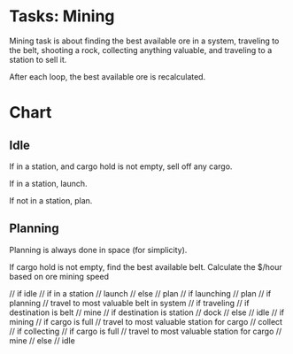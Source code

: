# Tasks: Mining

Mining task is about finding the best available ore in a system, traveling to the belt, shooting a rock, collecting anything valuable, and traveling to a station to sell it.

After each loop, the best available ore is recalculated.

# Chart

## Idle

If in a station, and cargo hold is not empty, sell off any cargo.

If in a station, launch.

If not in a station, plan.

## Planning

Planning is always done in space (for simplicity).

If cargo hold is not empty, find the best available belt. Calculate the $/hour based on ore mining speed

// if idle
// if in a station
// launch
// else
// plan
// if launching
// plan
// if planning
// travel to most valuable belt in system
// if traveling
// if destination is belt
// mine
// if destination is station
// dock
// else
// idle
// if mining
// if cargo is full
// travel to most valuable station for cargo
// collect
// if collecting
// if cargo is full
// travel to most valuable station for cargo
// mine
// else
// idle
